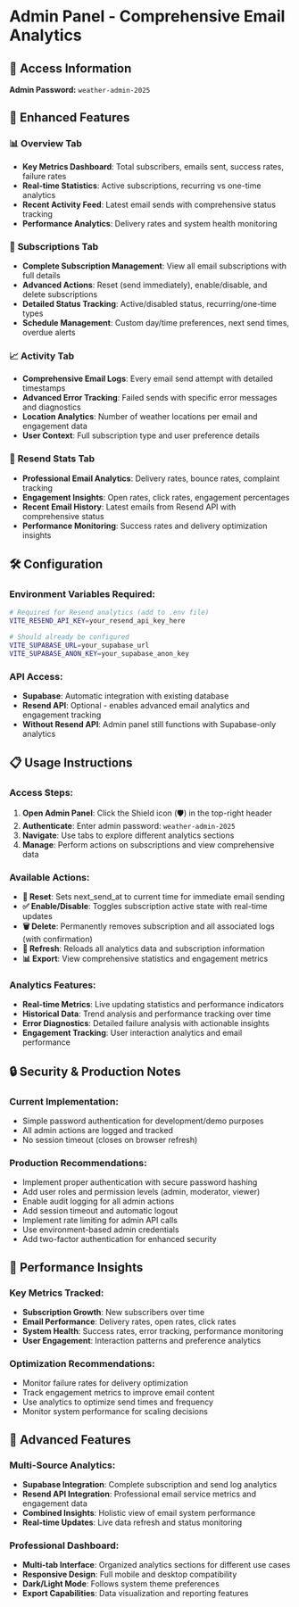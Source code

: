 # Admin Panel - Comprehensive Email Analytics

## 🔐 Access Information
**Admin Password:** `weather-admin-2025`

## 🚀 Enhanced Features

### 📊 **Overview Tab**
- **Key Metrics Dashboard**: Total subscribers, emails sent, success rates, failure rates
- **Real-time Statistics**: Active subscriptions, recurring vs one-time analytics
- **Recent Activity Feed**: Latest email sends with comprehensive status tracking
- **Performance Analytics**: Delivery rates and system health monitoring

### 👥 **Subscriptions Tab**
- **Complete Subscription Management**: View all email subscriptions with full details
- **Advanced Actions**: Reset (send immediately), enable/disable, and delete subscriptions
- **Detailed Status Tracking**: Active/disabled status, recurring/one-time types
- **Schedule Management**: Custom day/time preferences, next send times, overdue alerts

### 📈 **Activity Tab**
- **Comprehensive Email Logs**: Every email send attempt with detailed timestamps
- **Advanced Error Tracking**: Failed sends with specific error messages and diagnostics
- **Location Analytics**: Number of weather locations per email and engagement data
- **User Context**: Full subscription type and user preference details

### 📧 **Resend Stats Tab**
- **Professional Email Analytics**: Delivery rates, bounce rates, complaint tracking
- **Engagement Insights**: Open rates, click rates, engagement percentages
- **Recent Email History**: Latest emails from Resend API with comprehensive status
- **Performance Monitoring**: Success rates and delivery optimization insights

## 🛠️ Configuration

### Environment Variables Required:
```bash
# Required for Resend analytics (add to .env file)
VITE_RESEND_API_KEY=your_resend_api_key_here

# Should already be configured
VITE_SUPABASE_URL=your_supabase_url
VITE_SUPABASE_ANON_KEY=your_supabase_anon_key
```

### API Access:
- **Supabase**: Automatic integration with existing database
- **Resend API**: Optional - enables advanced email analytics and engagement tracking
- **Without Resend API**: Admin panel still functions with Supabase-only analytics

## 📋 Usage Instructions

### Access Steps:
1. **Open Admin Panel**: Click the Shield icon (🛡️) in the top-right header
2. **Authenticate**: Enter admin password: `weather-admin-2025`
3. **Navigate**: Use tabs to explore different analytics sections
4. **Manage**: Perform actions on subscriptions and view comprehensive data

### Available Actions:
- **🔄 Reset**: Sets next_send_at to current time for immediate email sending
- **✅ Enable/Disable**: Toggles subscription active state with real-time updates
- **🗑️ Delete**: Permanently removes subscription and all associated logs (with confirmation)
- **🔄 Refresh**: Reloads all analytics data and subscription information
- **📊 Export**: View comprehensive statistics and engagement metrics

### Analytics Features:
- **Real-time Metrics**: Live updating statistics and performance indicators
- **Historical Data**: Trend analysis and performance tracking over time
- **Error Diagnostics**: Detailed failure analysis with actionable insights
- **Engagement Tracking**: User interaction analytics and email performance

## 🔒 Security & Production Notes

### Current Implementation:
- Simple password authentication for development/demo purposes
- All admin actions are logged and tracked
- No session timeout (closes on browser refresh)

### Production Recommendations:
- Implement proper authentication with secure password hashing
- Add user roles and permission levels (admin, moderator, viewer)
- Enable audit logging for all admin actions
- Add session timeout and automatic logout
- Implement rate limiting for admin API calls
- Use environment-based admin credentials
- Add two-factor authentication for enhanced security

## 🎯 Performance Insights

### Key Metrics Tracked:
- **Subscription Growth**: New subscribers over time
- **Email Performance**: Delivery rates, open rates, click rates
- **System Health**: Success rates, error tracking, performance monitoring
- **User Engagement**: Interaction patterns and preference analytics

### Optimization Recommendations:
- Monitor failure rates for delivery optimization
- Track engagement metrics to improve email content
- Use analytics to optimize send times and frequency
- Monitor system performance for scaling decisions

## 🚀 Advanced Features

### Multi-Source Analytics:
- **Supabase Integration**: Complete subscription and send log analytics
- **Resend API Integration**: Professional email service metrics and engagement data
- **Combined Insights**: Holistic view of email system performance
- **Real-time Updates**: Live data refresh and status monitoring

### Professional Dashboard:
- **Multi-tab Interface**: Organized analytics sections for different use cases
- **Responsive Design**: Full mobile and desktop compatibility
- **Dark/Light Mode**: Follows system theme preferences
- **Export Capabilities**: Data visualization and reporting features